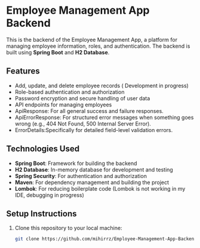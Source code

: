 # Employee Management App Backend

This is the backend of the Employee Management App, a platform for managing employee information, roles, and authentication. The backend is built using **Spring Boot** and **H2 Database**.

## Features

- Add, update, and delete employee records ( Development in progress)
- Role-based authentication and authorization
- Password encryption and secure handling of user data
- API endpoints for managing employees
- ApiResponse: For all general success and failure responses.
- ApiErrorResponse: For structured error messages when something goes wrong (e.g., 404 Not Found, 500 Internal Server Error).
- ErrorDetails:Specifically for detailed field-level validation errors.

## Technologies Used

- **Spring Boot**: Framework for building the backend
- **H2 Database**: In-memory database for development and testing
- **Spring Security**: For authentication and authorization
- **Maven**: For dependency management and building the project
- **Lombok**: For reducing boilerplate code (Lombok is not working in my IDE, debugging in progress)

## Setup Instructions

1. Clone this repository to your local machine:

   ```bash
   git clone https://github.com/mihirrz/Employee-Management-App-Backend.git
